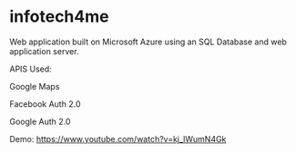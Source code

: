 # infotech4me

Web application built on Microsoft Azure using an SQL Database and web application server.

APIS Used: 

Google Maps

Facebook Auth 2.0

Google Auth 2.0

Demo:
https://www.youtube.com/watch?v=kj_lWumN4Gk
